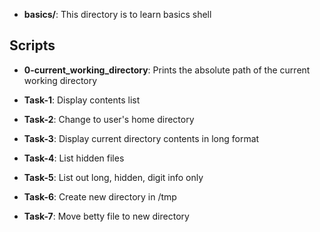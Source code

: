 - **basics/**:  This directory is to learn basics shell

## Scripts
- **0-current_working_directory**: Prints the absolute path of the current working directory

- **Task-1**: Display contents list

- **Task-2**: Change to user's home directory

- **Task-3**: Display current directory contents in long format

- **Task-4**: List hidden files

- **Task-5**: List out long, hidden, digit info only

- **Task-6**: Create new directory in /tmp

- **Task-7**: Move betty file to new directory
